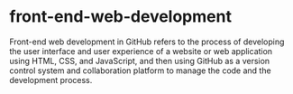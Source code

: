 # front-end-web-development
Front-end web development in GitHub refers to the process of developing the user interface and user experience of a website or web application using HTML, CSS, and JavaScript, and then using GitHub as a version control system and collaboration platform to manage the code and the development process.
